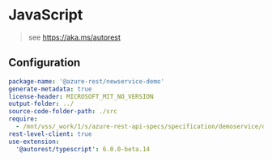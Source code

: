# JavaScript

> see https://aka.ms/autorest

## Configuration

```yaml
package-name: '@azure-rest/newservice-demo'
generate-metadata: true
license-header: MICROSOFT_MIT_NO_VERSION
output-folder: ../
source-code-folder-path: ./src
require:
  - /mnt/vss/_work/1/s/azure-rest-api-specs/specification/demoservice/data-plane/readme.md
rest-level-client: true
use-extension:
  '@autorest/typescript': 6.0.0-beta.14
```  
